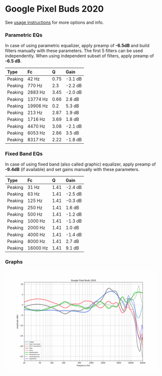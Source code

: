 # Google Pixel Buds 2020
See [usage instructions](https://github.com/jaakkopasanen/AutoEq#usage) for more options and info.

### Parametric EQs
In case of using parametric equalizer, apply preamp of **-6.5dB** and build filters manually
with these parameters. The first 5 filters can be used independently.
When using independent subset of filters, apply preamp of **-6.5 dB**.

| Type    | Fc       |    Q | Gain    |
|:--------|:---------|:-----|:--------|
| Peaking | 42 Hz    | 0.75 | -3.1 dB |
| Peaking | 770 Hz   | 2.3  | -2.2 dB |
| Peaking | 2883 Hz  | 3.45 | -2.0 dB |
| Peaking | 13774 Hz | 0.66 | 2.8 dB  |
| Peaking | 19906 Hz | 0.2  | 5.3 dB  |
| Peaking | 213 Hz   | 2.87 | 1.9 dB  |
| Peaking | 1716 Hz  | 3.69 | 1.8 dB  |
| Peaking | 4470 Hz  | 3.08 | -2.1 dB |
| Peaking | 6053 Hz  | 2.86 | 3.5 dB  |
| Peaking | 8317 Hz  | 2.22 | -1.8 dB |

### Fixed Band EQs
In case of using fixed band (also called graphic) equalizer, apply preamp of **-9.4dB**
(if available) and set gains manually with these parameters.

| Type    | Fc       |    Q | Gain    |
|:--------|:---------|:-----|:--------|
| Peaking | 31 Hz    | 1.41 | -2.4 dB |
| Peaking | 63 Hz    | 1.41 | -2.5 dB |
| Peaking | 125 Hz   | 1.41 | -0.3 dB |
| Peaking | 250 Hz   | 1.41 | 1.6 dB  |
| Peaking | 500 Hz   | 1.41 | -1.2 dB |
| Peaking | 1000 Hz  | 1.41 | -1.3 dB |
| Peaking | 2000 Hz  | 1.41 | 1.0 dB  |
| Peaking | 4000 Hz  | 1.41 | -1.4 dB |
| Peaking | 8000 Hz  | 1.41 | 2.7 dB  |
| Peaking | 16000 Hz | 1.41 | 9.1 dB  |

### Graphs
![](./Google%20Pixel%20Buds%202020.png)
